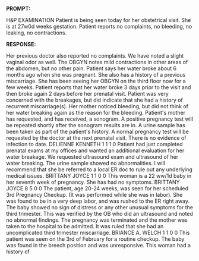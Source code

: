 **PROMPT:**

H&P EXAMINATION Patient is being seen today for her obstetrical visit. She is at 27w0d weeks gestation. Patient reports no complaints, no bleeding, no leaking, no contractions.

**RESPONSE:**

  Her previous doctor also reported no complaints. We have noted a slight vaginal odor as well. The OBGYN notes mild contractions in other areas of the abdomen, but no other pain. Patient says her water broke about 6 months ago when she was pregnant. She also has a history of a previous miscarriage. She has been seeing her OBGYN on the third floor now for a few weeks. Patient reports that her water broke 3 days prior to the visit and then broke again 2 days before her prenatal visit. Patient was very concerned with the breakages, but did indicate that she had a history of recurrent miscarriage(s). Her mother noticed bleeding, but did not think of her water breaking again as the reason for the bleeding. Patient's mother has requested, and has received, a sonogram. A positive pregnancy test will be repeated shortly after the sonogram results are in. A urine sample has been taken as part of the patient's history. A normal pregnancy test will be requested by the doctor at the next prenatal visit. There is no evidence of infection to date.  DELIENNE KENNETH 1 1 1 0  Patient had just completed prenatal exams at my offices and wanted an additional evaluation for her water breakage. We requested ultrasound exam and ultrasound of her water breaking. The urine sample showed no abnormalities. I will recommend that she be referred to a local ER doc to rule out any underlying medical issues.  BRITTANY JOYCE 1 1 0 0  This woman is a 22 ww/1d baby in her seventh week of pregnancy. She has had no symptoms.  BRITTANY JOYCE 8 5 0 0  The patient, age 20-24 weeks, was seen for her scheduled 3rd Pregnancy Checkup. (It was performed while she was in labor). She was found to be in a very deep labor, and was rushed to the ER right away. The baby showed no sign of distress or any other unusual symptoms for the third trimester. This was verified by the OB who did an ultrasound and noted no abnormal findings. The pregnancy was terminated and the mother was taken to the hospital to be admitted. It was ruled that she had an uncomplicated third trimester miscarriage.  BRIANCE A. WELCH 1 1 0 0  This patient was seen on the 3rd of February for a routine checkup. The baby was found in the breech position and was unresponsive. This woman had a history of